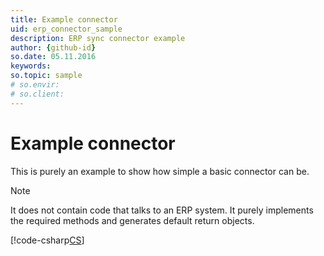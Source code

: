 ```yaml
---
title: Example connector
uid: erp_connector_sample
description: ERP sync connector example
author: {github-id}
so.date: 05.11.2016
keywords:
so.topic: sample
# so.envir:
# so.client:
---
```


# Example connector

This is purely an example to show how simple a basic connector can be.

> [!NOTE]
> It does not contain code that talks to an ERP system. It purely implements the required methods and generates default return objects.

[!code-csharp[CS](includes/dummy-connector.cs)]
